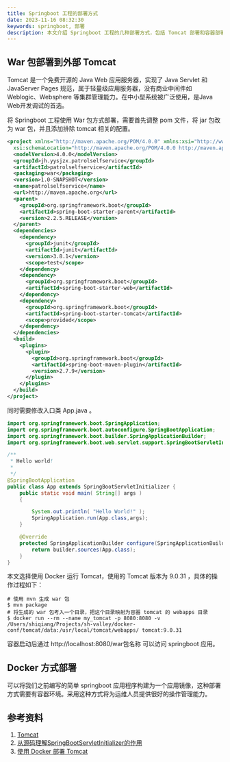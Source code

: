 ```yaml
---
title: Springboot 工程的部署方式
date: 2023-11-16 08:32:30
keywords: springboot, 部署
description: 本文介绍 Springboot 工程的几种部署方式，包括 Tomcat 部署和容器部署。
---
```


## War 包部署到外部 Tomcat

Tomcat 是一个免费开源的 Java Web 应用服务器，实现了 Java Servlet 和 JavaServer Pages 规范，属于轻量级应用服务器，没有商业中间件如 Weblogic、Websphere 等集群管理能力。在中小型系统被广泛使用，是Java Web开发调试的首选。

将 Springboot 工程使用 War 包方式部署，需要首先调整  pom 文件，将 jar 包改为 war 包，并且添加排除 tomcat 相关的配置。

```xml
<project xmlns="http://maven.apache.org/POM/4.0.0" xmlns:xsi="http://www.w3.org/2001/XMLSchema-instance"
  xsi:schemaLocation="http://maven.apache.org/POM/4.0.0 http://maven.apache.org/maven-v4_0_0.xsd">
  <modelVersion>4.0.0</modelVersion>
  <groupId>jh.yysjzx.patrolselfservice</groupId>
  <artifactId>patrolselfservice</artifactId>
  <packaging>war</packaging>
  <version>1.0-SNAPSHOT</version>
  <name>patrolselfservice</name>
  <url>http://maven.apache.org</url>
  <parent>
    <groupId>org.springframework.boot</groupId>
    <artifactId>spring-boot-starter-parent</artifactId>
    <version>2.2.5.RELEASE</version>
  </parent>
  <dependencies>
    <dependency>
      <groupId>junit</groupId>
      <artifactId>junit</artifactId>
      <version>3.8.1</version>
      <scope>test</scope>
    </dependency>
    <dependency>
      <groupId>org.springframework.boot</groupId>
      <artifactId>spring-boot-starter-web</artifactId>
    </dependency>
    <dependency>
      <groupId>org.springframework.boot</groupId>
      <artifactId>spring-boot-starter-tomcat</artifactId>
      <scope>provided</scope>
    </dependency>
  </dependencies>
  <build>
    <plugins>
      <plugin>
        <groupId>org.springframework.boot</groupId>
        <artifactId>spring-boot-maven-plugin</artifactId>
        <version>2.7.9</version>
      </plugin>
    </plugins>
  </build>
</project>
```

同时需要修改入口类 App.java 。
```java
import org.springframework.boot.SpringApplication;
import org.springframework.boot.autoconfigure.SpringBootApplication;
import org.springframework.boot.builder.SpringApplicationBuilder;
import org.springframework.boot.web.servlet.support.SpringBootServletInitializer;

/**
 * Hello world!
 *
 */
@SpringBootApplication
public class App extends SpringBootServletInitializer {
    public static void main( String[] args )
    {

        System.out.println( "Hello World!" );
        SpringApplication.run(App.class,args);
    }

    @Override
    protected SpringApplicationBuilder configure(SpringApplicationBuilder builder){
        return builder.sources(App.class);
    }
}
```

本文选择使用 Docker 运行 Tomcat，使用的 Tomcat 版本为 9.0.31 ，具体的操作过程如下：
```
# 使用 mvn 生成 war 包
$ mvn package
# 将生成的 war 包考入一个目录，把这个目录映射为容器 tomcat 的 webapps 目录
$ docker run --rm --name my_tomcat -p 8080:8080 -v /Users/shiqiang/Projects/sh-valley/docker-conf/tomcat/data:/usr/local/tomcat/webapps/ tomcat:9.0.31
```

容器启动后通过 http://localhost:8080/war包名称 可以访问 springboot 应用。

## Docker 方式部署

可以将我们之前编写的简单 springboot 应用程序构建为一个应用镜像，这种部署方式需要有容器环境。采用这种方式将为运维人员提供很好的操作管理能力。



## 参考资料

1. [Tomcat](https://tomcat.apache.org/)
2. [从源码理解SpringBootServletInitializer的作用](https://blog.csdn.net/qq_43799161/article/details/125315579)
3. [使用 Docker 部署 Tomcat](https://blog.csdn.net/jks212454/article/details/130672006)
